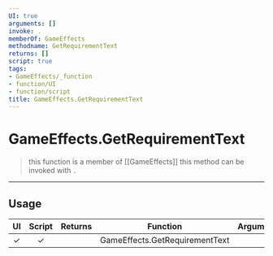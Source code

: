 ```yaml
---
UI: true
arguments: []
invoke: .
memberOf: GameEffects
methodname: GetRequirementText
returns: []
script: true
tags:
- GameEffects/_function
- function/UI
- function/script
title: GameEffects.GetRequirementText
---
```

# GameEffects.GetRequirementText
> this function is a member of [[GameEffects]]
> this method can be invoked with `.`
-----
## Usage
|  UI | Script | Returns | Function | Arguments |
|:---:|:------:|-------:|:--------:|:---------|
|✓|✓||GameEffects.GetRequirementText||
